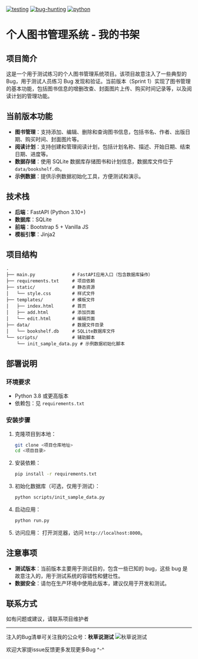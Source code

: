 [![testing](https://img.shields.io/badge/topic-testing-blue)]()
[![bug-hunting](https://img.shields.io/badge/topic-bug__hunting-red)]()
[![python](https://img.shields.io/badge/topic-python-green)]()



# 个人图书管理系统 - 我的书架

## 项目简介

这是一个用于测试练习的个人图书管理系统项目。该项目故意注入了一些典型的 Bug，用于测试人员练习 Bug 发现和验证。当前版本（Sprint 1）实现了图书管理的基本功能，包括图书信息的增删改查、封面图片上传、购买时间记录等，以及阅读计划的管理功能。

## 当前版本功能

- **图书管理**：支持添加、编辑、删除和查询图书信息，包括书名、作者、出版日期、购买时间、封面图片等。
- **阅读计划**：支持创建和管理阅读计划，包括计划名称、描述、开始日期、结束日期、进度等。
- **数据存储**：使用 SQLite 数据库存储图书和计划信息，数据库文件位于 `data/bookshelf.db`。
- **示例数据**：提供示例数据初始化工具，方便测试和演示。

## 技术栈

- **后端**：FastAPI (Python 3.10+)
- **数据库**：SQLite
- **前端**：Bootstrap 5 + Vanilla JS
- **模板引擎**：Jinja2

## 项目结构

```
.
├── main.py              # FastAPI应用入口（包含数据库操作）
├── requirements.txt     # 项目依赖
├── static/              # 静态资源
│   └── style.css        # 样式文件
├── templates/           # 模板文件
│   ├── index.html       # 首页
│   ├── add.html         # 添加页面
│   └── edit.html        # 编辑页面
├── data/                # 数据文件目录
│   └── bookshelf.db     # SQLite数据库文件
└── scripts/             # 辅助脚本
    └── init_sample_data.py # 示例数据初始化脚本
```

## 部署说明

### 环境要求

- Python 3.8 或更高版本
- 依赖包：见 `requirements.txt`

### 安装步骤

1. 克隆项目到本地：
   ```bash
   git clone <项目仓库地址>
   cd <项目目录>
   ```

2. 安装依赖：
   ```bash
   pip install -r requirements.txt
   ```

3. 初始化数据库（可选，仅用于测试）：
   ```bash
   python scripts/init_sample_data.py
   ```

4. 启动应用：
   ```bash
   python run.py
   ```

5. 访问应用：
   打开浏览器，访问 `http://localhost:8000`。

## 注意事项

- **测试版本**：当前版本主要用于测试目的，包含一些已知的 bug，这些 bug 是故意注入的，用于测试系统的容错性和健壮性。
- **数据安全**：请勿在生产环境中使用此版本，建议仅用于开发和测试。

## 联系方式

如有问题或建议，请联系项目维护者 

---

注入的Bug清单可关注我的公众号：**秋草说测试**
![秋草说测试](https://github.com/user-attachments/assets/bf1177a9-5eeb-4079-a118-a22fe2e511dd)

欢迎大家提issue反馈更多发现更多Bug ^-^
